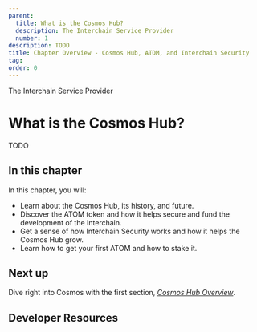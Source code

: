 ```yaml
---
parent:
  title: What is the Cosmos Hub?
  description: The Interchain Service Provider
  number: 1
description: TODO
title: Chapter Overview - Cosmos Hub, ATOM, and Interchain Security
tag:
order: 0
---
```


<div class="tm-overline tm-rf-1 tm-lh-title tm-medium tm-muted">The Interchain Service Provider</div>
<h1 class="mt-4 mb-6">What is the Cosmos Hub?</h1>

TODO

## In this chapter

<HighlightBox type="learning">

In this chapter, you will:

* Learn about the Cosmos Hub, its history, and future.
* Discover the ATOM token and how it helps secure and fund the development of the Interchain.
* Get a sense of how Interchain Security works and how it helps the Cosmos Hub grow.
* Learn how to get your first ATOM and how to stake it.

</HighlightBox>

<card-module/>

## Next up

Dive right into Cosmos with the first section, _[Cosmos Hub Overview](./1-cosmos-hub-overview.md)_.

## Developer Resources

<div v-for="resource in $themeConfig.resources">
  <Resource
    :title="resource.title"
    :description="resource.description"
    :links="resource.links"
    :image="resource.image"
    :large="true"
  />
  <br/>
</div>
